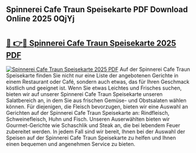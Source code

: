 ## Spinnerei Cafe Traun Speisekarte PDF Download Online 2025 0QjYj

# <h2><a href="http://gc8qc46.nevu.top/?p=Spinnerei+Cafe+Traun+Speisekarte">🔗 👉🔴 Spinnerei Cafe Traun Speisekarte 2025 PDF</a></h2>

[![Spinnerei Cafe Traun Speisekarte 2025 PDF](https://i.imgur.com/dBaPXMq.png)](http://gc8qc46.nevu.top/?p=Spinnerei+Cafe+Traun+Speisekarte)
Auf der Spinnerei Cafe Traun Speisekarte finden Sie nicht nur eine Liste der angebotenen Gerichte in einem Restaurant oder Café, sondern auch etwas, das für Ihren Geschmack köstlich und geeignet ist. Wenn Sie etwas Leichtes und Frisches suchen, bieten wir auf unserer Spinnerei Cafe Traun Speisekarte unseren Salatbereich an, in dem Sie aus frischen Gemüse- und Obstsalaten wählen können. Für diejenigen, die Fleisch bevorzugen, bieten wir eine Auswahl an Gerichten auf der Spinnerei Cafe Traun Speisekarte an: Rindfleisch, Schweinefleisch, Huhn und Fisch. Unseren Auserwählten bieten wir Gourmet-Gerichte wie Schaschlik und Steak an, die bei lebendem Feuer zubereitet werden. In jedem Fall sind wir bereit, Ihnen bei der Auswahl der Speisen auf der Spinnerei Cafe Traun Speisekarte zu helfen und Ihnen einen bequemen und angenehmen Service zu bieten.
